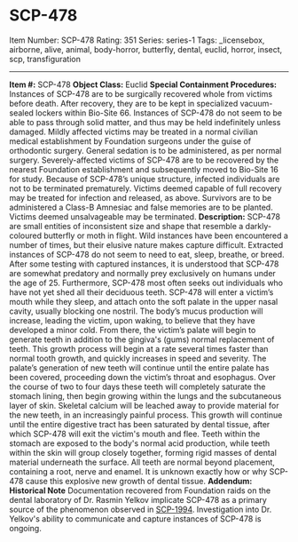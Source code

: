 # SCP-478
Item Number: SCP-478
Rating: 351
Series: series-1
Tags: _licensebox, airborne, alive, animal, body-horror, butterfly, dental, euclid, horror, insect, scp, transfiguration

---

**Item #:** SCP-478
**Object Class:** Euclid
**Special Containment Procedures:** Instances of SCP-478 are to be surgically recovered whole from victims before death. After recovery, they are to be kept in specialized vacuum-sealed lockers within Bio-Site 66. Instances of SCP-478 do not seem to be able to pass through solid matter, and thus may be held indefinitely unless damaged.
Mildly affected victims may be treated in a normal civilian medical establishment by Foundation surgeons under the guise of orthodontic surgery. General sedation is to be administered, as per normal surgery.
Severely-affected victims of SCP-478 are to be recovered by the nearest Foundation establishment and subsequently moved to Bio-Site 16 for study.
Because of SCP-478’s unique structure, infected individuals are not to be terminated prematurely. Victims deemed capable of full recovery may be treated for infection and released, as above. Survivors are to be administered a Class-B Amnesiac and false memories are to be planted. Victims deemed unsalvageable may be terminated.
**Description:** SCP-478 are small entities of inconsistent size and shape that resemble a darkly-coloured butterfly or moth in flight. Wild instances have been encountered a number of times, but their elusive nature makes capture difficult. Extracted instances of SCP-478 do not seem to need to eat, sleep, breathe, or breed.
After some testing with captured instances, it is understood that SCP-478 are somewhat predatory and normally prey exclusively on humans under the age of 25. Furthermore, SCP-478 most often seeks out individuals who have not yet shed all their deciduous teeth.
SCP-478 will enter a victim’s mouth while they sleep, and attach onto the soft palate in the upper nasal cavity, usually blocking one nostril. The body’s mucus production will increase, leading the victim, upon waking, to believe that they have developed a minor cold. From there, the victim’s palate will begin to generate teeth in addition to the gingiva's (gums) normal replacement of teeth. This growth process will begin at a rate several times faster than normal tooth growth, and quickly increases in speed and severity.
The palate’s generation of new teeth will continue until the entire palate has been covered, proceeding down the victim’s throat and esophagus. Over the course of two to four days these teeth will completely saturate the stomach lining, then begin growing within the lungs and the subcutaneous layer of skin. Skeletal calcium will be leached away to provide material for the new teeth, in an increasingly painful process. This growth will continue until the entire digestive tract has been saturated by dental tissue, after which SCP-478 will exit the victim's mouth and flee.
Teeth within the stomach are exposed to the body's normal acid production, while teeth within the skin will group closely together, forming rigid masses of dental material underneath the surface. All teeth are normal beyond placement, containing a root, nerve and enamel.
It is unknown exactly how or why SCP-478 cause this explosive new growth of dental tissue.
**Addendum: Historical Note**
Documentation recovered from Foundation raids on the dental laboratory of Dr. Rasmin Yelkov implicate SCP-478 as a primary source of the phenomenon observed in [SCP-1994](/scp-1994). Investigation into Dr. Yelkov's ability to communicate and capture instances of SCP-478 is ongoing.